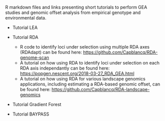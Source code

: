
R markdown files and links presenting short tutorials to perform GEA studies and genomic offset analysis from empirical genotype and environmental data.

* Tutorial LEA 

* Tutorial RDA 
  - R code to identify loci under selection using multiple RDA axes (RDAdapt) can be found here: https://github.com/Capblancq/RDA-genome-scan
  - A tutorial on how using RDA to identify loci under selection on each RDA axis independantly can be found here: https://popgen.nescent.org/2018-03-27_RDA_GEA.html
  - A tutorial on how using RDA for various landscape genomics applications, including estimating a RDA-based genomic offset, can be found here: https://github.com/Capblancq/RDA-landscape-genomics 

* Tutorial Gradient Forest

* Tutorial BAYPASS
